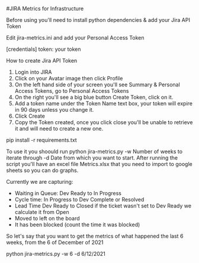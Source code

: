 #JIRA Metrics for Infrastructure

Before using you'll need to install python dependencies & add your Jira API Token

Edit jira-metrics.ini and add your Personal Access Token

[credentials]
token: your token  

How to create Jira API Token 
1. Login into JIRA
2. Click on your Avatar image then click Profile
3. On the left hand side of your screen you'll see Summary & Personal Access Tokens, go to Personal Access Tokens
4. On the right you'll see a big blue button Create Token, click on it. 
5. Add a token name under the Token Name text box, your token will expire in 90 days unless you change it.
6. Click Create
7. Copy the Token created, once you click close you'll be unable to retrieve it and will need to create a new one.


pip install -r requirements.txt

To use it you shoould run python jira-metrics.py -w Number of weeks to iterate through -d Date from which you want to start. After running the script you'll have an excel file Metrics.xlsx that you need to import to google sheets so you can do graphs.

Currently we are capturing:
 - Waiting in Queue: Dev Ready to In Progress
 - Cycle time: In Progress to Dev Complete or Resolved
 - Lead Time Dev Ready to Closed if the ticket wasn't set to Dev Ready we calculate it from Open
 - Moved to left on the board
 - It has been blocked (count the time it was blocked)

So let's say that you want to get the metrics of what happened the last 6 weeks, from the 6 of December of 2021

python jira-metrics.py -w 6 -d 6/12/2021
